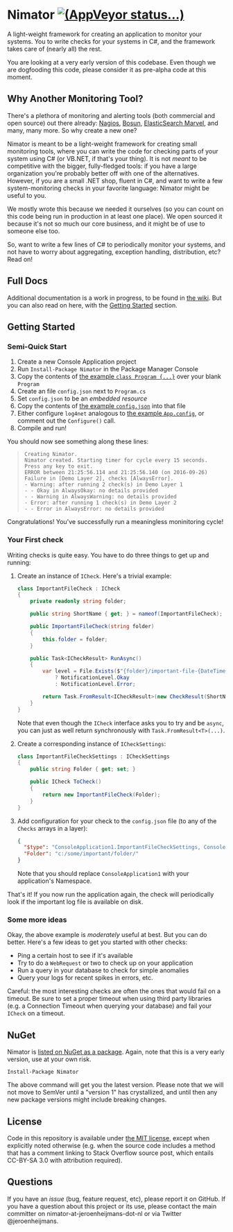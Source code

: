 # Nimator [![(AppVeyor status...)](https://ci.appveyor.com/api/projects/status/ghh8tjguwyb9wpru?svg=true)](https://ci.appveyor.com/project/JeroenHeijmans/nimator)

A light-weight framework for creating an application to monitor your systems. You to write checks for your systems in C#, and the framework takes care of (nearly all) the rest.

You are looking at a very early version of this codebase. Even though we are dogfooding this code, please consider it as pre-alpha code at this moment.

## Why Another Monitoring Tool?

There's a plethora of monitoring and alerting tools (both commercial and open source) out there already: [Nagios](https://www.nagios.org/), [Bosun](https://bosun.org/), [ElasticSearch Marvel](https://www.elastic.co/products/marvel), and many, many more. So why create a new one?

Nimator is meant to be a light-weight framework for creating small monitoring tools, where you can write the code for checking parts of your system using C# (or VB.NET, if that's your thing). It is not *meant* to be competitive with the bigger, fully-fledged tools: if you have a large organization you're probably better off with one of the alternatives. However, if you are a small .NET shop, fluent in C#, and want to write a few system-monitoring checks in your favorite language: Nimator might be useful to you.

We mostly wrote this because we needed it ourselves (so you can count on this code being run in production in at least one place). We open sourced it because it's not so much our core business, and it might be of use to someone else too.

So, want to write a few lines of C# to periodically monitor your systems, and not have to worry about aggregating, exception handling, distribution, etc? Read on!

## Full Docs

Additional documentation is a work in progress, to be found in [the wiki](../../wiki). But you can also read on here, with the [Getting Started](#getting-started) section.

## Getting Started

### Semi-Quick Start

1. Create a new Console Application project
2. Run `Install-Package Nimator` in the Package Manager Console
3. Copy the contents of [the example `class Program {...}`](/Nimator.ExampleConsoleApp/Program.cs) over your blank `Program`
4. Create an file `config.json` next to `Program.cs`
5. Set `config.json` to be an *embedded resource*
6. Copy the contents of [the example `config.json`](/Nimator.ExampleConsoleApp/config.json) into that file
7. Either configure `log4net` analogous to [the example `App.config`](/Nimator.ExampleConsoleApp/App.config), or comment out the `Configure()` call.
8. Compile and run!

You should now see something along these lines:

> ```
> Creating Nimator.
> Nimator created. Starting timer for cycle every 15 seconds.
> Press any key to exit.
> ERROR between 21:25:56.114 and 21:25:56.140 (on 2016-09-26)
> Failure in [Demo Layer 2], checks [AlwaysError].
> - Warning: after running 2 check(s) in Demo Layer 1
> - - Okay in AlwaysOkay: no details provided
> - - Warning in AlwaysWarning: no details provided
> - Error: after running 1 check(s) in Demo Layer 2
> - - Error in AlwaysError: no details provided
> ```

Congratulations! You've successfully run a meaningless moninitoring cycle!

### Your First check

Writing checks is quite easy. You have to do three things to get up and running:

1. Create an instance of `ICheck`. Here's a trivial example:

    ```csharp
    class ImportantFileCheck : ICheck
    {
        private readonly string folder;

        public string ShortName { get; } = nameof(ImportantFileCheck);

        public ImportantFileCheck(string folder)
        {
            this.folder = folder;
        }

        public Task<ICheckResult> RunAsync()
        {
            var level = File.Exists($"{folder}/important-file-{DateTime.Now.ToString("yyyy-MM-dd")}.txt")
                ? NotificationLevel.Okay
                : NotificationLevel.Error;

            return Task.FromResult<ICheckResult>(new CheckResult(ShortName, level));
        }
    }
    ```

   Note that even though the `ICheck` interface asks you to try and be `async`, you can just as well return synchronously with `Task.FromResult<T>(...)`.

2. Create a corresponding instance of `ICheckSettings`:

    ```csharp
    class ImportantFileCheckSettings : ICheckSettings
    {
        public string Folder { get; set; }

        public ICheck ToCheck()
        {
            return new ImportantFileCheck(Folder);
        }
    }
    ```

3. Add configuration for your check to the `config.json` file (to any of the `Checks` arrays in a layer):

    ```json
    {
      "$type": "ConsoleApplication1.ImportantFileCheckSettings, ConsoleApplication1",
      "Folder": "c:/some/important/folder/"
    }
    ```

   Note that you should replace `ConsoleApplication1` with your application's Namespace.

That's it! If you now run the application again, the check will periodically look if the important log file is available on disk.

### Some more ideas

Okay, the above example is *moderately* useful at best. But you can do better. Here's a few ideas to get you started with other checks:

- Ping a certain host to see if it's available
- Try to do a `WebRequest` or two to check up on your application
- Run a query in your database to check for simple anomalies
- Query your logs for recent spikes in errors, etc.

Careful: the most interesting checks are often the ones that would fail on a timeout. Be sure to set a proper timeout when using third party libraries (e.g. a Connection Timeout when querying your database) and fail your `ICheck` on a timeout.

## NuGet

Nimator is [listed on NuGet as a package](https://www.nuget.org/packages/Nimator/). Again, note that this is a very early version, use at your own risk.

```
Install-Package Nimator
```

The above command will get you the latest version. Please note that we will not move to SemVer until a "version 1" has crystallized, and until then any new package versions might include breaking changes.

## License

Code in this repository is available under [the MIT license](license.md), except when explicitly noted otherwise (e.g. when the source code includes a method that has a comment linking to Stack Overflow source post, which entails CC-BY-SA 3.0 with attribution required).

## Questions

If you have an *issue* (bug, feature request, etc), please report it on GitHub. If you have a question about this project or its use, please contact the main committer on nimator-at-jeroenheijmans-dot-nl or via Twitter @jeroenheijmans.
